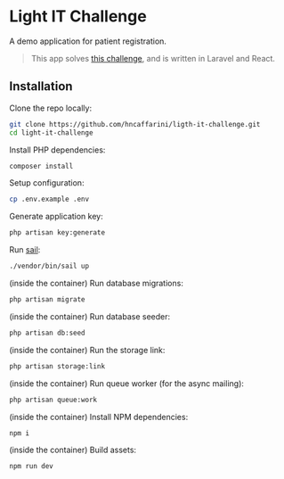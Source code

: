 # Light IT Challenge

A demo application for patient registration.

> This app solves [this challenge](https://lightit.slite.page/p/lzAFJyBVgxbWAO/FullStack-Challenge-Patient-Registration), and is written in Laravel and React.

## Installation

Clone the repo locally:

```sh
git clone https://github.com/hncaffarini/ligth-it-challenge.git
cd light-it-challenge
```

Install PHP dependencies:

```sh
composer install
```

Setup configuration:

```sh
cp .env.example .env
```

Generate application key:

```sh
php artisan key:generate
```

Run [sail](https://laravel.com/docs/12.x/sail#main-content):

```sh
./vendor/bin/sail up
```

(inside the container) Run database migrations:

```sh
php artisan migrate
```

(inside the container) Run database seeder:

```sh
php artisan db:seed
```

(inside the container) Run the storage link:

```sh
php artisan storage:link
```

(inside the container) Run queue worker (for the async mailing):

```sh
php artisan queue:work
```

(inside the container) Install NPM dependencies:

```sh
npm i
```

(inside the container) Build assets:

```sh
npm run dev
```
